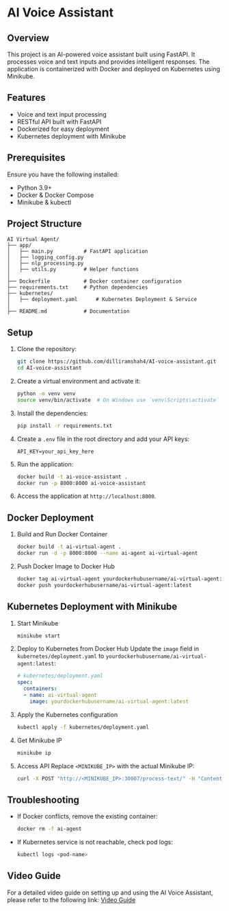# AI Voice Assistant

## Overview

This project is an AI-powered voice assistant built using FastAPI. It processes voice and text inputs and provides intelligent responses. The application is containerized with Docker and deployed on Kubernetes using Minikube.

## Features

- Voice and text input processing
- RESTful API built with FastAPI
- Dockerized for easy deployment
- Kubernetes deployment with Minikube

## Prerequisites

Ensure you have the following installed:

- Python 3.9+
- Docker & Docker Compose
- Minikube & kubectl

## Project Structure

```
AI Virtual Agent/
├── app/
│   ├── main.py          # FastAPI application
│   ├── logging_config.py        
│   ├── nlp_processing.py      
│   ├── utils.py         # Helper functions
│
├── Dockerfile           # Docker container configuration
├── requirements.txt     # Python dependencies
├── kubernetes/
│   ├── deployment.yaml      # Kubernetes Deployment & Service
│
├── README.md            # Documentation
```

## Setup

1. Clone the repository:
    ```sh
    git clone https://github.com/dilliramshah4/AI-voice-assistant.git
    cd AI-voice-assistant
    ```

2. Create a virtual environment and activate it:
    ```sh
    python -m venv venv
    source venv/bin/activate  # On Windows use `venv\Scripts\activate`
    ```

3. Install the dependencies:
    ```sh
    pip install -r requirements.txt
    ```

4. Create a `.env` file in the root directory and add your API keys:
    ```env
    API_KEY=your_api_key_here
    ```

5. Run the application:
    ```sh
    docker build -t ai-voice-assistant .
    docker run -p 8000:8000 ai-voice-assistant
    ```

6. Access the application at `http://localhost:8000`.

## Docker Deployment

1. Build and Run Docker Container
    ```bash
    docker build -t ai-virtual-agent .
    docker run -d -p 8000:8000 --name ai-agent ai-virtual-agent
    ```

2. Push Docker Image to Docker Hub
    ```bash
    docker tag ai-virtual-agent yourdockerhubusername/ai-virtual-agent:latest
    docker push yourdockerhubusername/ai-virtual-agent:latest
    ```

## Kubernetes Deployment with Minikube

1. Start Minikube
    ```bash
    minikube start
    ```

2. Deploy to Kubernetes from Docker Hub
    Update the `image` field in `kubernetes/deployment.yaml` to `yourdockerhubusername/ai-virtual-agent:latest`:
    ```yaml
    # kubernetes/deployment.yaml
    spec:
      containers:
      - name: ai-virtual-agent
        image: yourdockerhubusername/ai-virtual-agent:latest
    ```

3. Apply the Kubernetes configuration
    ```bash
    kubectl apply -f kubernetes/deployment.yaml
    ```

4. Get Minikube IP
    ```bash
    minikube ip
    ```

5. Access API
    Replace `<MINIKUBE_IP>` with the actual Minikube IP:
    ```bash
    curl -X POST "http://<MINIKUBE_IP>:30007/process-text/" -H "Content-Type: application/json" -d '{"text": "Hello"}'
    ```

## Troubleshooting

- If Docker conflicts, remove the existing container:
    ```bash
    docker rm -f ai-agent
    ```

- If Kubernetes service is not reachable, check pod logs:
    ```bash
    kubectl logs <pod-name>
    ```



## Video Guide

For a detailed video guide on setting up and using the AI Voice Assistant, please refer to the following link:
[Video Guide](https://drive.google.com/file/d/10EUdnF_Al9NTy7TLPGCmVs4Te5VIwhwz/view?usp=sharing)

